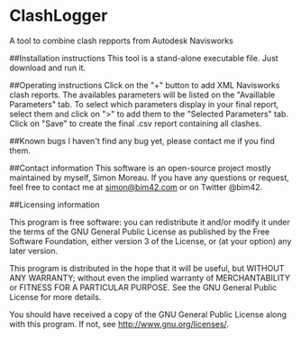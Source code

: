 # ClashLogger
A tool to combine clash repports from Autodesk Navisworks

##Installation instructions
This tool is a stand-alone executable file. Just download and run it.

##Operating instructions
Click on the "+" button to add XML Navisworks clash reports. The availables parameters will be listed on the "Availlable Parameters" tab.
To select which parameters display in your final report, select them and click on ">" to add them to the "Selected Parameters" tab.
Click on "Save" to create the final .csv report containing all clashes.

##Known bugs
I haven't find any bug yet, please contact me if you find them.

##Contact information
This software is an open-source project mostly maintained by myself, Simon Moreau.
If you have any questions or request, feel free to contact me at simon@bim42.com or on Twitter @bim42.

##Licensing information

This program is free software: you can redistribute it and/or modify
it under the terms of the GNU General Public License as published by
the Free Software Foundation, either version 3 of the License, or
(at your option) any later version.

This program is distributed in the hope that it will be useful,
but WITHOUT ANY WARRANTY; without even the implied warranty of
MERCHANTABILITY or FITNESS FOR A PARTICULAR PURPOSE.  See the
GNU General Public License for more details.

You should have received a copy of the GNU General Public License
along with this program.  If not, see <http://www.gnu.org/licenses/>.



